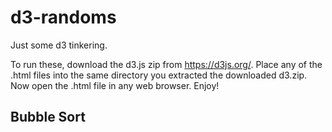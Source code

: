 # d3-randoms
Just some d3 tinkering.

To run these, download the d3.js zip from https://d3js.org/. 
Place any of the .html files into the same directory you extracted the downloaded d3.zip. 
Now open the .html file in any web browser.
Enjoy!

## Bubble Sort
